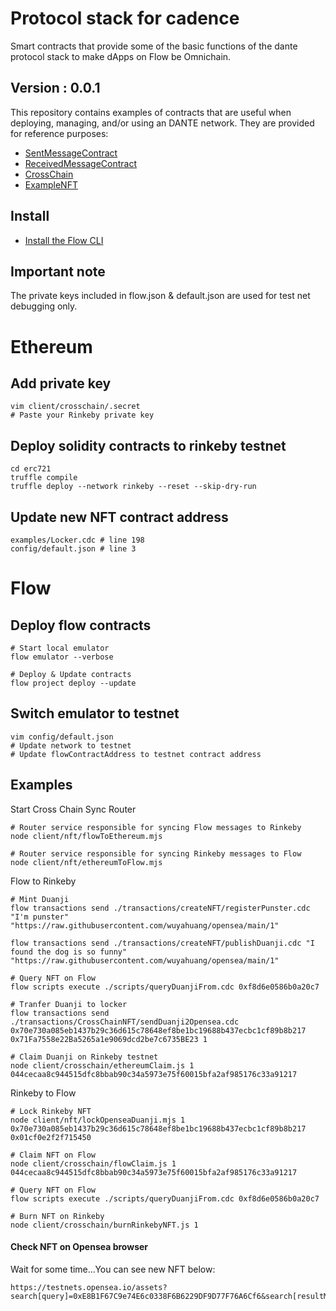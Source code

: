 # Protocol stack for cadence
Smart contracts that provide some of the basic functions of the dante protocol stack to make dApps on Flow be Omnichain.

## Version : 0.0.1

This repository contains examples of contracts that are useful when deploying, managing, and/or using an DANTE network. They are provided for reference purposes:

   * [SentMessageContract](./contracts/SentMessageContract.cdc)
   * [ReceivedMessageContract](./contracts/ReceivedMessageContract.cdc)
   * [CrossChain](./contracts/CrossChain.cdc)
   * [ExampleNFT](./examples/ExampleNFT.cdc)


## Install
* [Install the Flow CLI](https://docs.onflow.org/flow-cli/install/)

## Important note
The private keys included in flow.json & default.json are used for test net debugging only. 

# Ethereum

## Add private key
```
vim client/crosschain/.secret
# Paste your Rinkeby private key
```

## Deploy solidity contracts to rinkeby testnet
```
cd erc721
truffle compile
truffle deploy --network rinkeby --reset --skip-dry-run
```

## Update new NFT contract address
```
examples/Locker.cdc # line 198
config/default.json # line 3
```

# Flow

## Deploy flow contracts
```
# Start local emulator
flow emulator --verbose

# Deploy & Update contracts
flow project deploy --update
```

## Switch emulator to testnet
```
vim config/default.json
# Update network to testnet
# Update flowContractAddress to testnet contract address
```

## Examples

Start Cross Chain Sync Router
```
# Router service responsible for syncing Flow messages to Rinkeby
node client/nft/flowToEthereum.mjs

# Router service responsible for syncing Rinkeby messages to Flow
node client/nft/ethereumToFlow.mjs
```

Flow to Rinkeby

```
# Mint Duanji
flow transactions send ./transactions/createNFT/registerPunster.cdc "I'm punster" "https://raw.githubusercontent.com/wuyahuang/opensea/main/1"

flow transactions send ./transactions/createNFT/publishDuanji.cdc "I found the dog is so funny" "https://raw.githubusercontent.com/wuyahuang/opensea/main/1"

# Query NFT on Flow
flow scripts execute ./scripts/queryDuanjiFrom.cdc 0xf8d6e0586b0a20c7

# Tranfer Duanji to locker
flow transactions send ./transactions/CrossChainNFT/sendDuanji2Opensea.cdc 0x70e730a085eb1437b29c36d615c78648ef8be1bc19688b437ecbc1cf89b8b217 0x71Fa7558e22Ba5265a1e9069dcd2be7c6735BE23 1

# Claim Duanji on Rinkeby testnet
node client/crosschain/ethereumClaim.js 1 044cecaa8c944515dfc8bbab90c34a5973e75f60015bfa2af985176c33a91217
```

Rinkeby to Flow
```
# Lock Rinkeby NFT
node client/nft/lockOpenseaDuanji.mjs 1 0x70e730a085eb1437b29c36d615c78648ef8be1bc19688b437ecbc1cf89b8b217 0x01cf0e2f2f715450

# Claim NFT on Flow
node client/crosschain/flowClaim.js 1 044cecaa8c944515dfc8bbab90c34a5973e75f60015bfa2af985176c33a91217

# Query NFT on Flow
flow scripts execute ./scripts/queryDuanjiFrom.cdc 0xf8d6e0586b0a20c7

# Burn NFT on Rinkeby
node client/crosschain/burnRinkebyNFT.js 1
```

#### Check NFT on Opensea browser

Wait for some time...You can see new NFT below:
```
https://testnets.opensea.io/assets?search[query]=0xE8B1F67C9e74E6c0338F6B6229DF9D77F76A6Cf6&search[resultModel]=ASSETS
```
